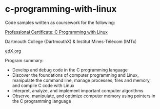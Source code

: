 # c-programming-with-linux

Code samples written as coursework for the following:

[Professional Certificate: C Programming with Linux](https://www.edx.org/professional-certificate/dartmouth-imtx-c-programming-with-linux)

Dartmouth College (DartmouthX) & Institut Mines-Télécom (IMTx)

[edX.org](https://www.edx.org/)

Program summary:
* Develop and debug code in the C programming language
* Discover the foundations of computer programming and Linux, manipulate the command line, manage processes, files and memory, and compile C code with Linux
* Interpret, analyze, and implement important computer algorithms
* Observe, manipulate, and optimize computer memory using pointers in the C programming language
